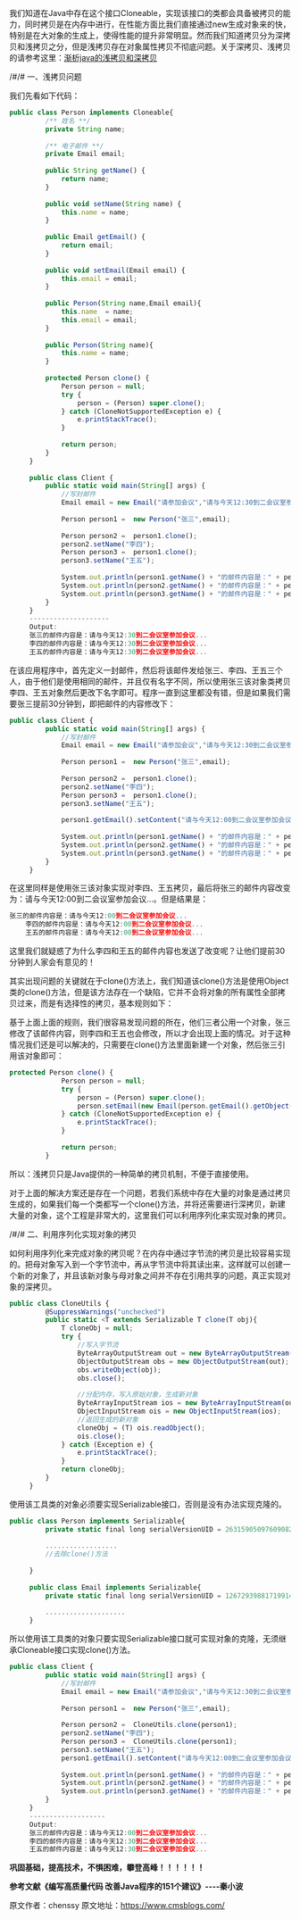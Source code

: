 



我们知道在Java中存在这个接口Cloneable，实现该接口的类都会具备被拷贝的能力，同时拷贝是在内存中进行，在性能方面比我们直接通过new生成对象来的快，特别是在大对象的生成上，使得性能的提升非常明显。然而我们知道拷贝分为深拷贝和浅拷贝之分，但是浅拷贝存在对象属性拷贝不彻底问题。关于深拷贝、浅拷贝的请参考这里：[渐析java的浅拷贝和深拷贝](http://www.cnblogs.com/chenssy/p/3308489.html)

/#/# 一、浅拷贝问题

我们先看如下代码：

```js 
public class Person implements Cloneable{
         /** 姓名 **/
         private String name;
    
         /** 电子邮件 **/
         private Email email;
    
         public String getName() {
             return name;
         }
    
         public void setName(String name) {
             this.name = name;
         }
    
         public Email getEmail() {
             return email;
         }
    
         public void setEmail(Email email) {
             this.email = email;
         }
    
         public Person(String name,Email email){
             this.name  = name;
             this.email = email;
         }
    
         public Person(String name){
             this.name = name;
         }
    
         protected Person clone() {
             Person person = null;
             try {
                 person = (Person) super.clone();
             } catch (CloneNotSupportedException e) {
                 e.printStackTrace();
             }
    
             return person;
         }
     }
    
     public class Client {
         public static void main(String[] args) {
             //写封邮件
             Email email = new Email("请参加会议","请与今天12:30到二会议室参加会议...");
    
             Person person1 =  new Person("张三",email);
    
             Person person2 =  person1.clone();
             person2.setName("李四");
             Person person3 =  person1.clone();
             person3.setName("王五");
    
             System.out.println(person1.getName() + "的邮件内容是：" + person1.getEmail().getContent());
             System.out.println(person2.getName() + "的邮件内容是：" + person2.getEmail().getContent());
             System.out.println(person3.getName() + "的邮件内容是：" + person3.getEmail().getContent());
         }
     }
     --------------------
     Output:
     张三的邮件内容是：请与今天12:30到二会议室参加会议...
     李四的邮件内容是：请与今天12:30到二会议室参加会议...
     王五的邮件内容是：请与今天12:30到二会议室参加会议...
```

在该应用程序中，首先定义一封邮件，然后将该邮件发给张三、李四、王五三个人，由于他们是使用相同的邮件，并且仅有名字不同，所以使用张三该对象类拷贝李四、王五对象然后更改下名字即可。程序一直到这里都没有错，但是如果我们需要张三提前30分钟到，即把邮件的内容修改下：


```js 
public class Client {
         public static void main(String[] args) {
             //写封邮件
             Email email = new Email("请参加会议","请与今天12:30到二会议室参加会议...");
    
             Person person1 =  new Person("张三",email);
    
             Person person2 =  person1.clone();
             person2.setName("李四");
             Person person3 =  person1.clone();
             person3.setName("王五");
    
             person1.getEmail().setContent("请与今天12:00到二会议室参加会议...");
    
             System.out.println(person1.getName() + "的邮件内容是：" + person1.getEmail().getContent());
             System.out.println(person2.getName() + "的邮件内容是：" + person2.getEmail().getContent());
             System.out.println(person3.getName() + "的邮件内容是：" + person3.getEmail().getContent());
         }
     }
```

在这里同样是使用张三该对象实现对李四、王五拷贝，最后将张三的邮件内容改变为：请与今天12:00到二会议室参加会议...。但是结果是：


```js 
张三的邮件内容是：请与今天12:00到二会议室参加会议...
    李四的邮件内容是：请与今天12:00到二会议室参加会议...
    王五的邮件内容是：请与今天12:00到二会议室参加会议...
```

这里我们就疑惑了为什么李四和王五的邮件内容也发送了改变呢？让他们提前30分钟到人家会有意见的！

其实出现问题的关键就在于clone()方法上，我们知道该clone()方法是使用Object类的clone()方法，但是该方法存在一个缺陷，它并不会将对象的所有属性全部拷贝过来，而是有选择性的拷贝，基本规则如下：

基于上面上面的规则，我们很容易发现问题的所在，他们三者公用一个对象，张三修改了该邮件内容，则李四和王五也会修改，所以才会出现上面的情况。对于这种情况我们还是可以解决的，只需要在clone()方法里面新建一个对象，然后张三引用该对象即可：

```js 
protected Person clone() {
             Person person = null;
             try {
                 person = (Person) super.clone();
                 person.setEmail(new Email(person.getEmail().getObject(),person.getEmail().getContent()));
             } catch (CloneNotSupportedException e) {
                 e.printStackTrace();
             }
    
             return person;
         }
```

所以：浅拷贝只是Java提供的一种简单的拷贝机制，不便于直接使用。

对于上面的解决方案还是存在一个问题，若我们系统中存在大量的对象是通过拷贝生成的，如果我们每一个类都写一个clone()方法，并将还需要进行深拷贝，新建大量的对象，这个工程是非常大的，这里我们可以利用序列化来实现对象的拷贝。

/#/# 二、利用序列化实现对象的拷贝

如何利用序列化来完成对象的拷贝呢？在内存中通过字节流的拷贝是比较容易实现的。把母对象写入到一个字节流中，再从字节流中将其读出来，这样就可以创建一个新的对象了，并且该新对象与母对象之间并不存在引用共享的问题，真正实现对象的深拷贝。

```js 
public class CloneUtils {
         @SuppressWarnings("unchecked")
         public static <T extends Serializable T clone(T obj){
             T cloneObj = null;
             try {
                 //写入字节流
                 ByteArrayOutputStream out = new ByteArrayOutputStream();
                 ObjectOutputStream obs = new ObjectOutputStream(out);
                 obs.writeObject(obj);
                 obs.close();
    
                 //分配内存，写入原始对象，生成新对象
                 ByteArrayInputStream ios = new ByteArrayInputStream(out.toByteArray());
                 ObjectInputStream ois = new ObjectInputStream(ios);
                 //返回生成的新对象
                 cloneObj = (T) ois.readObject();
                 ois.close();
             } catch (Exception e) {
                 e.printStackTrace();
             }
             return cloneObj;
         }
     }
```

使用该工具类的对象必须要实现Serializable接口，否则是没有办法实现克隆的。


```js 
public class Person implements Serializable{
         private static final long serialVersionUID = 2631590509760908280L;
    
         ..................
         //去除clone()方法
    
     }
    
     public class Email implements Serializable{
         private static final long serialVersionUID = 1267293988171991494L;
    
         ....................
     }
```

所以使用该工具类的对象只要实现Serializable接口就可实现对象的克隆，无须继承Cloneable接口实现clone()方法。


```js 
public class Client {
         public static void main(String[] args) {
             //写封邮件
             Email email = new Email("请参加会议","请与今天12:30到二会议室参加会议...");
    
             Person person1 =  new Person("张三",email);
    
             Person person2 =  CloneUtils.clone(person1);
             person2.setName("李四");
             Person person3 =  CloneUtils.clone(person1);
             person3.setName("王五");
             person1.getEmail().setContent("请与今天12:00到二会议室参加会议...");
    
             System.out.println(person1.getName() + "的邮件内容是：" + person1.getEmail().getContent());
             System.out.println(person2.getName() + "的邮件内容是：" + person2.getEmail().getContent());
             System.out.println(person3.getName() + "的邮件内容是：" + person3.getEmail().getContent());
         }
     }
     -------------------
     Output:
     张三的邮件内容是：请与今天12:00到二会议室参加会议...
     李四的邮件内容是：请与今天12:30到二会议室参加会议...
     王五的邮件内容是：请与今天12:30到二会议室参加会议...
```

**巩固基础，提高技术，不惧困难，攀登高峰！！！！！！**

**参考文献《编写高质量代码 改善Java程序的151个建议》----秦小波**





原文作者：chenssy 原文地址：https://www.cmsblogs.com/
